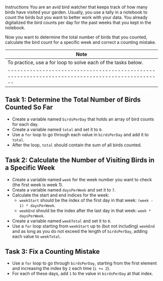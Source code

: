 Instructions
You are an avid bird watcher that keeps track of how many birds have visited your garden. Usually, you use a tally in a notebook to count the birds but you want to better work with your data. You already digitalized the bird counts per day for the past weeks that you kept in the notebook.

Now you want to determine the total number of birds that you counted, calculate the bird count for a specific week and correct a counting mistake.

|                                              Note                                              |
|------------------------------------------------------------------------------------------------|
|                  To practice, use a for loop to solve each of the tasks below.                 |
|------------------------------------------------------------------------------------------------|


## Task 1: Determine the Total Number of Birds Counted So Far

- Create a variable named `birdsPerDay` that holds an array of bird counts for each day.
- Create a variable named `total` and set it to `0`.
- Use a `for` loop to go through each value in `birdsPerDay` and add it to `total`.
- After the loop, `total` should contain the sum of all birds counted.


## Task 2: Calculate the Number of Visiting Birds in a Specific Week

- Create a variable named `week` for the week number you want to check (the first week is week 1).
- Create a variable named `daysPerWeek` and set it to `7`.
- Calculate the start and end indices for the week:
  - `weekStart` should be the index of the first day in that week: `(week - 1) * daysPerWeek`.
  - `weekEnd` should be the index after the last day in that week: `week * daysPerWeek`.
- Create a variable named `weekTotal` and set it to `0`.
- Use a `for` loop starting from `weekStart` up to (but not including) `weekEnd` and as long as you do not exceed the length of `birdsPerDay`, adding each value to `weekTotal`.


## Task 3: Fix a Counting Mistake

- Use a `for` loop to go through `birdsPerDay`, starting from the first element and increasing the index by `2` each time (`i += 2`).
- For each of these days, add `1` to the value in `birdsPerDay` at that index.
